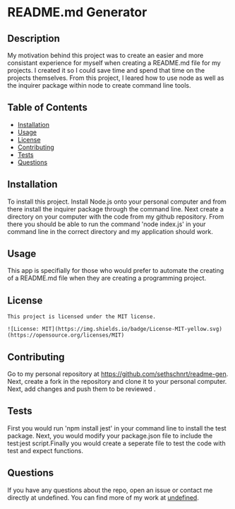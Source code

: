 # README.md Generator

  ## Description

 My motivation behind this project was to create an easier and more consistant experience for myself when creating a README.md file for my projects. I created it so I could save time and spend that time on the projects themselves. From this project, I leared how to use node as well as the inquirer package within node to create command line tools. 

## Table of Contents 

- [Installation](#installation)
- [Usage](#usage)
- [License](#license)
- [Contributing](#contributing)
- [Tests](#tests)
- [Questions](#questions)

## Installation

To install this project. Install Node.js onto your personal computer and  from there install the inquirer package through the command line. Next create a directory on your computer with the code from my github repository. From there you should be able to run the command 'node index.js' in your command line in the correct directory and my application should work.

## Usage 

This app is specifially for those who would prefer to automate the creating of a README.md file when they are creating a programming project.

## License
  
    This project is licensed under the MIT license. 
      
    ![License: MIT](https://img.shields.io/badge/License-MIT-yellow.svg) (https://opensource.org/licenses/MIT)

## Contributing

Go to my personal repository at https://github.com/sethschnrt/readme-gen. Next, create a fork in the repository and clone it to your personal computer.  Next, add changes and  push them to be reviewed .

## Tests

First you would run 'npm install jest' in your command line to install the test package. Next, you would modify your package.json file to include the test:jest script.Finally you would create a seperate file to test the code with test and expect functions.

## Questions

If you have any questions about the repo, open an issue or contact me directly at undefined. You can find more of my work at [undefined](https://github.com/undefined/).
